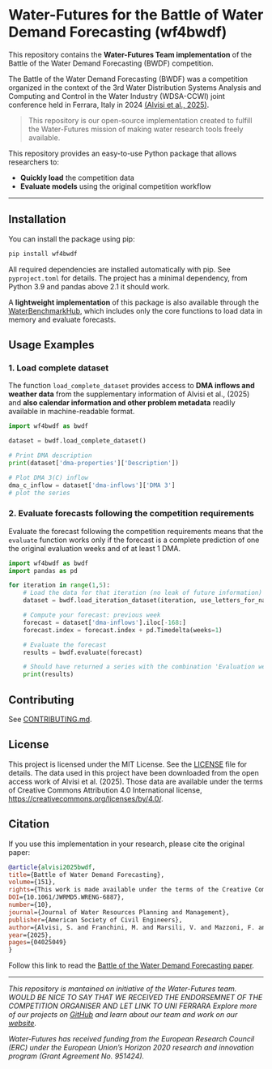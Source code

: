 # Water-Futures for the Battle of Water Demand Forecasting (wf4bwdf)

This repository contains the **Water-Futures Team implementation** of the Battle of the Water Demand Forecasting (BWDF) competition.

The Battle of the Water Demand Forecasting (BWDF) was a competition organized in the context of the 3rd Water Distribution Systems Analysis and Computing and Control in the Water Industry (WDSA-CCWI) joint conference held in Ferrara, Italy in 2024 [(Alvisi et al., 2025)](#citation).

> This repository is our open-source implementation created to fulfill the Water-Futures mission of making water research tools freely available.

This repository provides an easy-to-use Python package that allows researchers to:

- **Quickly load** the competition data
- **Evaluate models** using the original competition workflow  

---
## Installation

You can install the package using pip:

```bash
pip install wf4bwdf
```

All required dependencies are installed automatically with pip. See `pyproject.toml` for details.
The project has a minimal dependency, from Python 3.9 and pandas above 2.1 it should work.

A **lightweight implementation** of this package is also available through the [WaterBenchmarkHub](https://waterfutures.github.io/WaterBenchmarkHub/), which includes only the core functions to load data in memory and evaluate forecasts.

## Usage Examples

### 1. Load complete dataset
The function `load_complete_dataset`  provides access to **DMA inflows and weather data** from the supplementary information of Alvisi et al., (2025) and **also calendar information and other problem metadata** readily available in machine-readable format.

```python
import wf4bwdf as bwdf

dataset = bwdf.load_complete_dataset()

# Print DMA description
print(dataset['dma-properties']['Description'])

# Plot DMA 3(C) inflow
dma_c_inflow = dataset['dma-inflows']['DMA 3']
# plot the series
```

### 2. Evaluate forecasts following the competition requirements
Evaluate the forecast following the competition requirements means that the `evaluate` function works only if the forecast is a complete prediction of one the original evaluation weeks and of at least 1 DMA.
```python
import wf4bwdf as bwdf
import pandas as pd

for iteration in range(1,5):
    # Load the data for that iteration (no leak of future information) using letters instead of the numbers (e.g., 'DMA C')
    dataset = bwdf.load_iteration_dataset(iteration, use_letters_for_names=True)

    # Compute your forecast: previous week
    forecast = dataset['dma-inflows'].iloc[-168:]
    forecast.index = forecast.index + pd.Timedelta(weeks=1)

    # Evaluate the forecast
    results = bwdf.evaluate(forecast)

    # Should have returned a series with the combination 'Evaluation week', DMA, and BWDF performance indicators')
    print(results)
```

## Contributing
See [CONTRIBUTING.md](CONTRIBUTING.md).

## License

This project is licensed under the MIT License. See the [LICENSE](LICENSE) file for details.
The data used in this project have been downloaded from the open access work of Alvisi et al. (2025).
Those data are available under the terms of Creative Commons Attribution 4.0 International license, https://creativecommons.org/licenses/by/4.0/.

## Citation

If you use this implementation in your research, please cite the original paper:

```bibtex
@article{alvisi2025bwdf,
title={Battle of Water Demand Forecasting},
volume={151},
rights={This work is made available under the terms of the Creative Commons Attribution 4.0 International license, https://creativecommons.org/licenses/by/4.0/.},
DOI={10.1061/JWRMD5.WRENG-6887},
number={10},
journal={Journal of Water Resources Planning and Management},
publisher={American Society of Civil Engineers},
author={Alvisi, S. and Franchini, M. and Marsili, V. and Mazzoni, F. and Salomons, E. and Housh, M. and Abokifa, A. and Arsova, K. and Ayyash, F. and Bae, H. and Barreira, R. and Basto, L. and Bayer, S. and Berglund, E. Z. and Biondi, D. and Boloukasli Ahmadgourabi, F. and Brentan, B. and Caetano, J. and Campos, F. and Cao, H. and Cardona, S. and Carreño Alvarado, E. P. and Carriço, N. and Chatzistefanou, G.-A. and Coy, Y. and Creaco, E. and Cuomo, S. and de Klerk, A. and Di Nardo, A. and DiCarlo, M. and Dittmer, U. and Dziedzic, R. and Ebrahim Bakhshipour, A. and Eliades, D. and Farmani, R. and Ferreira, B. and Gabriele, A. and Gamboa-Medina, M. M. and Gao, F. and Gao, J. and Gargano, R. and Geranmehr, M. and Giudicianni, C. and Glynis, K. and Gómez, S. and González, L. and Groß, M. and Guo, H. and Habibi, M. N. and Haghighi, A. and Hammer, B. and Hans, L. and Hayslep, M. and He, Y. and Hermes, L. and Herrera, M. and Hinder, F. and Hou, B. and Iglesias-Rey, A. and Iglesias-Rey, P. L. and Jang, I.-S. and Izquierdo, J. and Jahangir, M. S. and Jara-Arriagada, C. and Jenks, B. and Johnen, G. and Kalami Heris, M. and Kalumba, M. and Kang, M.-S. and Khashei Varnamkhasti, M. and Kim, K.-J. and Kley-Holsteg, J. and Ko, T. and Koochali, A. and Kossieris, P. and Koundouri, P. and Kühnert, C. and Kulaczkowski, A. and Lee, J. and Li, K. and Li, Y. and Liu, H. and Liu, Y. and López-Hojas, C. A. and Maier, A. and Makropoulos, C. and Martínez-Solano, F. J. and Marzouny, N. H. and Menapace, A. and Michalopoulos, C. and Moraitis, G. and Mousa, H. and Namdari, H. and Nikolopoulos, D. and Oberascher, M. and Ostfeld, A. and Pagano, M. and Pasha, F. and Perafán, J. and Perelman, G. and Pesantez, J. and Polycarpou, M. and Quarta, M. G. and Que, Q. and Quilty, J. and Quintiliani, C. and Ramachandran, A. and Reynoso Meza, G. and Rodriguez, V. and Romano, Y. and Saldarriaga, J. and Salem, A. K. and Samartzis, P. and Santonastaso, G. F. and Savic, D. and Schiano Di Cola, V. and Schol, D. and Seyoum, A. G. and Shen, R. and Simukonda, K. and Sinske, A. and Sitzenfrei, R. and Sonnenschein, B. and Stoianov, I. and Tabares, A. and Todini, E. and Tsiami, L. and Tsoukalas, I. and Ulusoy, A.-J. and Vamvakeridou-Lyroudia, L. and van Heerden, A. and Vaquet, J. and Vaquet, V. and Wallner, S. and Walraad, M. and Wang, D. and Wu, S. and Wu, W. and Wunsch, A. and Yao, Y. and Yu, J. and Zanfei, A. and Zanutto, D. and Zhang, H. and Ziebarth, M. and Ziel, F. and Zou, J.},
year={2025},
pages={04025049}
} 
```

Follow this link to read the [Battle of the Water Demand Forecasting paper](https://ascelibrary.org/doi/full/10.1061/JWRMD5.WRENG-6887).

---

*This repository is mantained on initiative of the Water-Futures team.
WOULD BE NICE TO SAY THAT WE RECEIVED THE ENDORSEMNET OF THE COMPETITION ORGANISER AND LET LINK TO UNI FERRARA
Explore more of our projects on [GitHub](https://github.com/WaterFutures) and learn about our team and work on our [website](https://waterfutures.eu/).*

*Water-Futures has received funding from the European Research Council (ERC) under the European Union’s Horizon 2020 research and innovation program (Grant Agreement No. 951424).*
